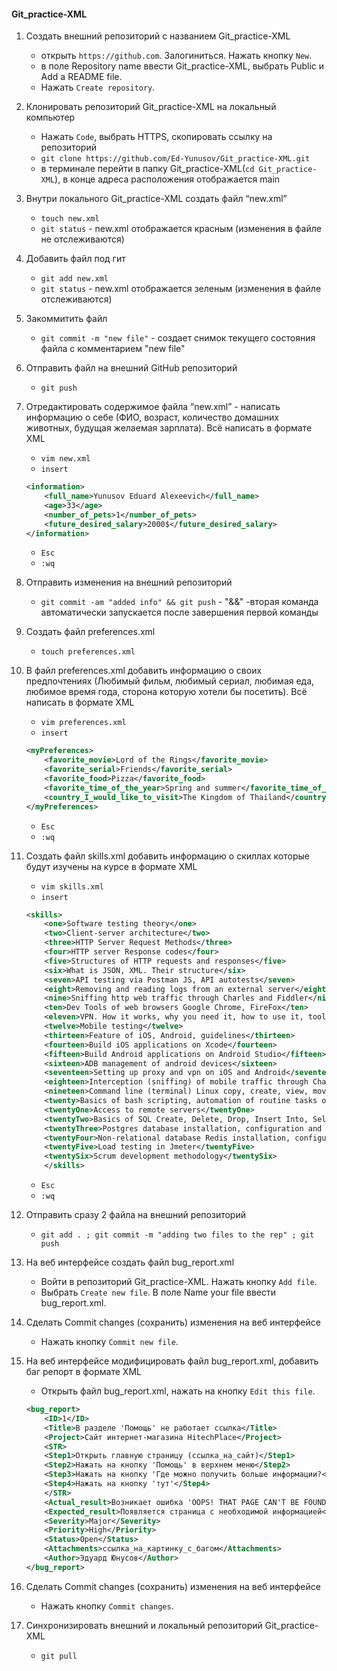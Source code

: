 #### Git_practice-XML
1. Создать внешний репозиторий c названием Git_practice-XML
    + открыть `https://github.com`. Залогиниться. Нажать кнопку `New`. 
    + в поле Repository name ввести Git_practice-XML, выбрать Public и Add a README file. 
    + Нажать `Create repository`.

2. Клонировать репозиторий Git_practice-XML на локальный компьютер
    + Нажать `Code`, выбрать HTTPS, скопировать ссылку на репозиторий 
    + `git clone https://github.com/Ed-Yunusov/Git_practice-XML.git`
    + в терминале перейти в папку Git_practice-XML(`cd Git_practice-XML`), в конце адреса расположения отображается main

3. Внутри локального Git_practice-XML создать файл “new.xml”
    + `touch new.xml`
    + `git status` - new.xml отображается красным (изменения в файле не отслеживаются)

4. Добавить файл под гит
    + `git add new.xml`
    + `git status` - new.xml отображается зеленым (изменения в файле отслеживаются)

5. Закоммитить файл
    + `git commit -m "new file"` - создает снимок текущего состояния файла с комментарием "new file"

6. Отправить файл на внешний GitHub репозиторий
    + `git push`

7. Отредактировать содержимое файла “new.xml” - написать информацию о себе (ФИО, возраст, количество домашних животных, будущая желаемая зарплата). Всё написать в формате XML
    + `vim new.xml`
    + `insert`
	```xml
	<information>
		<full_name>Yunusov Eduard Alexeevich</full_name>
		<age>33</age>
		<number_of_pets>1</number_of_pets>
		<future_desired_salary>2000$</future_desired_salary>
	</information>
	```
    + `Esc`
    + `:wq`

8. Отправить изменения на внешний репозиторий
    + `git commit -am "added info" && git push` - "&&" -вторая команда автоматически запускается после завершения первой команды

9. Создать файл preferences.xml
    + `touch preferences.xml`

10. В файл preferences.xml добавить информацию о своих предпочтениях (Любимый фильм, любимый сериал, любимая еда, любимое время года, сторона которую хотели бы посетить). Всё написать в формате XML
	+ `vim preferences.xml` 
	+ `insert`
	```xml
	<myPreferences>
		<favorite_movie>Lord of the Rings</favorite_movie>
		<favorite_serial>Friends</favorite_serial>
		<favorite_food>Pizza</favorite_food>
		<favorite_time_of_the_year>Spring and summer</favorite_time_of_the_year>
		<country_I_would_like_to_visit>The Kingdom of Thailand</country_I_would_like_to_visit>
	</myPreferences>
	```
    + `Esc`
    + `:wq`

11. Создать файл skills.xml добавить информацию о скиллах которые будут изучены на курсе в формате XML
      + `vim skills.xml` 
	+ `insert`
	```xml
	<skills>
		<one>Software testing theory</one>
		<two>Client-server architecture</two>
		<three>HTTP Server Request Methods</three>
		<four>HTTP server Response codes</four>
		<five>Structures of HTTP requests and responses</five>
		<six>What is JSON, XML. Their structure</six>
		<seven>API testing via Postman JS, API autotests</seven>
		<eight>Removing and reading logs from an external server</eight>
		<nine>Sniffing http web traffic through Charles and Fiddler</nine>
		<ten>Dev Tools of web browsers Google Chrome, FireFox</ten>
		<eleven>VPN. How it works, why you need it, how to use it, tool options</eleven>
		<twelve>Mobile testing</twelve>
		<thirteen>Feature of iOS, Android, guidelines</thirteen>
		<fourteen>Build iOS applications on Xcode</fourteen>
		<fifteen>Build Android applications on Android Studio</fifteen>
		<sixteen>ADB management of android devices</sixteen>
		<seventeen>Setting up proxy and vpn on iOS and Android</seventeen>
		<eighteen>Interception (sniffing) of mobile traffic through Charles and Fiddler on iOS and Android</eighteen>
		<nineteen>Command line (terminal) Linux copy, create, view, move files on servers without a graphical interface</nineteen>
		<twenty>Basics of bash scripting, automation of routine tasks on the server</twenty>
		<twentyOne>Access to remote servers</twentyOne>
		<twentyTwo>Basics of SQL Create, Delete, Drop, Insert Into, Select, From, Where, Join</twentyTwo>
		<twentyThree>Postgres database installation, configuration and use</twentyThree>
		<twentyFour>Non-relational database Redis installation, configuration and use</twentyFour>
		<twentyFive>Load testing in Jmeter</twentyFive>
		<twentySix>Scrum development methodology</twentySix>
        </skills>
	```
    + `Esc`
    + `:wq`

12. Отправить сразу 2 файла на внешний репозиторий
    + `git add . ; git commit -m "adding two files to the rep" ; git push`

13. На веб интерфейсе создать файл bug_report.xml
    + Войти в репозиторий Git_practice-XML. Нажать кнопку `Add file`.
    + Выбрать `Create new file`. В поле Name your file ввести bug_report.xml.

14. Сделать Commit changes (сохранить) изменения на веб интерфейсе
    + Нажать кнопку `Commit new file`.

14. На веб интерфейсе модифицировать файл bug_report.xml, добавить баг репорт в формате XML
    + Открыть файл bug_report.xml, нажать на кнопку `Edit this file`.
	```xml	
	<bug_report>
		<ID>1</ID>
		<Title>В разделе 'Помощь' не работает ссылка</Title>
		<Project>Сайт интернет-магазина HitechPlace</Project>
		<STR> 
		<Step1>Открыть главную страницу (ссылка_на_сайт)</Step1>
		<Step2>Нажать на кнопку 'Помощь' в верхнем меню</Step2>
		<Step3>Нажать на кнопку 'Где можно получить больше информации?</Step3>
		<Step4>Нажать на кнопку 'тут'</Step4>
		</STR>
		<Actual_result>Возникает ошибка 'OOPS! THAT PAGE CAN'T BE FOUND'</Actual_result>
		<Expected_result>Появляется страница с необходимой информацией</Expected_result>
		<Severity>Major</Severity>
		<Priority>High</Priority>
		<Status>Open</Status>
		<Attachments>ссылка_на_картинку_с_багом</Attachments>
		<Author>Эдуард Юнусов</Author>
	</bug_report>
	```

15. Сделать Commit changes (сохранить) изменения на веб интерфейсе
    + Нажать кнопку `Commit changes`.

16. Синхронизировать внешний и локальный репозиторий Git_practice-XML
    + `git pull`
